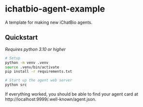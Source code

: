 # ichatbio-agent-example

A template for making new iChatBio agents.

## Quickstart

*Requires python 3.10 or higher*

```bash
# Setup
python -m venv .venv
source .venv/bin/activate
pip install -r requirements.txt

# Start up the agent web server
python src
```

If everything worked, you should be able to find your agent card at http://localhost:9999/.well-known/agent.json.
